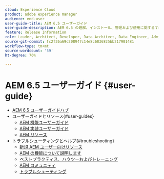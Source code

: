 ```yaml
---
cloud: Experience Cloud
product: adobe experience manager
audience: end-user
user-guide-title: AEM 6.5 ユーザーガイド
user-guide-description: AEM 6.5 の理解、インストール、管理および使用に関するすべての重要なリソースの概要
feature: Release Information
role: Leader, Architect, Developer, Data Architect, Data Engineer, Admin, User
source-git-commit: fc2f26a69c208947c14e8c6036825bb217901481
workflow-type: tm+mt
source-wordcount: '59'
ht-degree: 76%

---
```



# AEM 6.5 ユーザーガイド {#user-guide}

+ [AEM 6.5 ユーザーガイドハブ](home.md)
+ ユーザーガイドとリソース{#user-guides}
   + [AEM 機能ユーザーガイド](capabilities.md)
   + [AEM 実装ユーザーガイド](implementation.md)
   + [AEM リソース](resources.md)
+ トラブルシューティングとヘルプ{#troubleshooting}
   + [新規 AEM ユーザー向けリソース](new.md)
   + [AEM の機能について説明します](learn.md)
   + [ベストプラクティス、ハウツーおよびトレーニング](best-practice.md)
   + [AEM コミュニティ](community.md)
   + [トラブルシューティング](troubleshooting.md)
